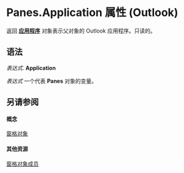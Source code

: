 
# Panes.Application 属性 (Outlook)

返回 **[应用程序](797003e7-ecd1-eccb-eaaf-32d6ddde8348.md)** 对象表示父对象的 Outlook 应用程序。只读的。


## 语法

 _表达式_. **Application**

 _表达式_ 一个代表 **Panes** 对象的变量。


## 另请参阅


#### 概念


[窗格对象](657d1adf-41e0-858f-c734-e435153ae9ad.md)
#### 其他资源


[窗格对象成员](161f2289-a41a-729f-ca6a-ae40b07ff84e.md)
